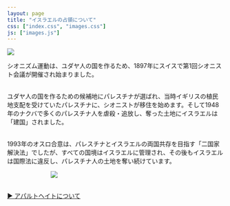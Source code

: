 ```yaml
---
layout: page
title: "イスラエルの占領について"
css: ["index.css", "images.css"]
js: ["images.js"]
---
```

<div class="page">

<p>

<img src="{{site.baseurl}}/assets/img/palestine.png" style="max-width:100%;">


シオニズム運動は、ユダヤ人の国を作るため、1897年にスイスで第1回シオニスト会議が開催され始まりました。<br /><br />

ユダヤ人の国を作るための候補地にパレスチナが選ばれ、当時イギリスの植民地支配を受けていたパレスチナに、シオニストが移住を始めます。そして1948年のナクバで多くのパレスチナ人を虐殺・追放し、奪った土地にイスラエルは「建国」されました。<br /><br />

1993年のオスロ合意は、パレスチナとイスラエルの両国共存を目指す「二国家解決法」でしたが、すべての国境はイスラエルに管理され、その後もイスラエルは国際法に違反し、パレスチナ人の土地を奪い続けています。
</p>

<img src="{{site.baseurl}}/assets/img/nakba_2.jpg" style="max-width:60%;display: block; margin-left: auto; margin-right: auto;" class="enlarge" onclick="enlargeImg(this)">

<br />

<a href="/apartheid">▶︎ アパルトヘイトについて</a>

</div>
